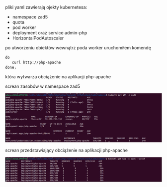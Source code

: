 pliki yaml zawierają ojekty kubernetesa:
 - namespace zad5
 - quota
 - pod worker
 - deployment oraz service admin-php
 - HorizontalPodAutoscaler

po utworzeniu obiektów wewnątrz poda worker uruchomiłem komendę

```while [ true ]
do
   curl http://php-apache
done;
```

która wytwarza obciążenie na aplikacji php-apache

screan zasobów w namespace zad5

![alt text](https://github.com/AdamPiechowiak/fullstack-zad5/blob/main/Screenshot2.png)

screan przedstawiający obciążenie na aplikacji php-apache

![alt text](https://github.com/AdamPiechowiak/fullstack-zad5/blob/main/Screenshot1.png)
